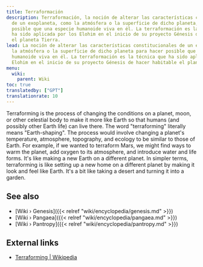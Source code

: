 ```yaml
---
title: Terraformación
description: Terraformación, la noción de alterar las características constitucionales
  de un exoplaneta, como la atmósfera o la superficie de dicho planeta, para hacer
  posible que una especie humanoide viva en él. La terraformación es la técnica que
  ha sido aplicada por los Elohim en el inicio de su proyecto Génesis de hacer habitable
  el planeta Tierra.
lead: La noción de alterar las características constitucionales de un exoplaneta como
  la atmósfera o la superficie de dicho planeta para hacer posible que una especie
  humanoide viva en él. La terraformación es la técnica que ha sido aplicada por los
  Elohim en el inicio de su proyecto Génesis de hacer habitable el planeta Tierra.
menu:
  wiki:
    parent: Wiki
toc: true
translatedby: ["GPT"]
translationrate: 10
---
```


Terraforming is the process of changing the conditions on a planet, moon, or other celestial body to make it more like Earth so that humans (and possibly other Earth life) can live there. The word "terraforming" literally means "Earth-shaping". The process would involve changing a planet's temperature, atmosphere, topography, and ecology to be similar to those of Earth. For example, if we wanted to terraform Mars, we might find ways to warm the planet, add oxygen to its atmosphere, and introduce water and life forms. It's like making a new Earth on a different planet. In simpler terms, terraforming is like setting up a new home on a different planet by making it look and feel like Earth. It's a bit like taking a desert and turning it into a garden.

## See also

- [Wiki › Genesis]({{< relref "wiki/encyclopedia/genesis.md" >}})
- [Wiki › Pangaea]({{< relref "wiki/encyclopedia/pangaea.md" >}})
- [Wiki › Pantropy]({{< relref "wiki/encyclopedia/pantropy.md" >}})

## External links

- [Terraforming | Wikipedia](https://en.wikipedia.org/wiki/Terraforming)
